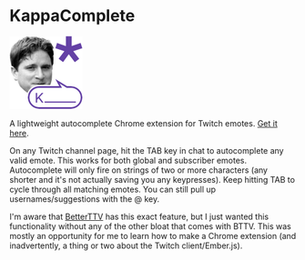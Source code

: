 # KappaComplete

![KappaComplete](icon128.png)

A lightweight autocomplete Chrome extension for Twitch emotes. [Get it here](https://chrome.google.com/webstore/detail/gldlaombdcbakndhnaahbhcaikdjkbek).

On any Twitch channel page, hit the TAB key in chat to autocomplete any valid emote. This works for both global and subscriber emotes. Autocomplete will only fire on strings of two or more characters (any shorter and it's not actually saving you any keypresses). Keep hitting TAB to cycle through all matching emotes. You can still pull up usernames/suggestions with the @ key.

I'm aware that [BetterTTV](https://github.com/night/BetterTTV) has this exact feature, but I just wanted this functionality without any of the other bloat that comes with BTTV. This was mostly an opportunity for me to learn how to make a Chrome extension (and inadvertently, a thing or two about the Twitch client/Ember.js).
